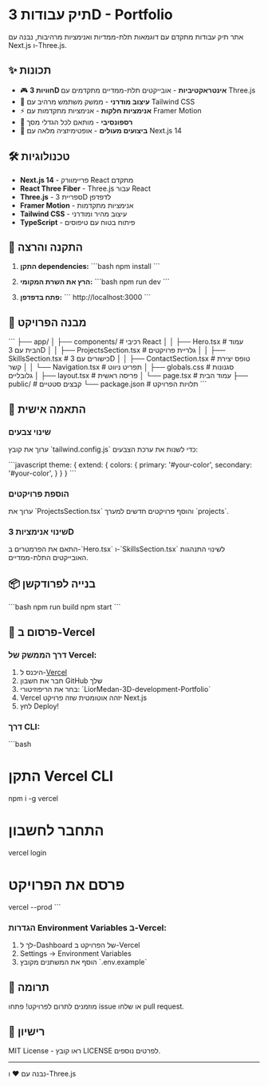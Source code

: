 # תיק עבודות 3D - Portfolio

אתר תיק עבודות מתקדם עם דוגמאות תלת-ממדיות ואנימציות מרהיבות, נבנה עם Next.js ו-Three.js.

## ✨ תכונות

- 🎮 **חוויות 3D אינטראקטיביות** - אובייקטים תלת-ממדיים מתקדמים עם Three.js
- 🎨 **עיצוב מודרני** - ממשק משתמש מרהיב עם Tailwind CSS
- ⚡ **אנימציות חלקות** - אנימציות מתקדמות עם Framer Motion
- 📱 **רספונסיבי** - מותאם לכל הגדלי מסך
- 🚀 **ביצועים מעולים** - אופטימיזציה מלאה עם Next.js 14

## 🛠️ טכנולוגיות

- **Next.js 14** - פריימוורק React מתקדם
- **React Three Fiber** - Three.js עבור React
- **Three.js** - ספריית 3D לדפדפן
- **Framer Motion** - אנימציות מתקדמות
- **Tailwind CSS** - עיצוב מהיר ומודרני
- **TypeScript** - פיתוח בטוח עם טיפוסים

## 🚀 התקנה והרצה

1. **התקן dependencies:**
   \`\`\`bash
   npm install
   \`\`\`

2. **הרץ את השרת המקומי:**
   \`\`\`bash
   npm run dev
   \`\`\`

3. **פתח בדפדפן:**
   \`\`\`
   http://localhost:3000
   \`\`\`

## 📁 מבנה הפרויקט

\`\`\`
├── app/
│   ├── components/          # רכיבי React
│   │   ├── Hero.tsx        # עמוד הבית עם 3D
│   │   ├── ProjectsSection.tsx  # גלריית פרויקטים
│   │   ├── SkillsSection.tsx    # כישורים עם 3D
│   │   ├── ContactSection.tsx   # טופס יצירת קשר
│   │   └── Navigation.tsx       # תפריט ניווט
│   ├── globals.css         # סגנונות גלובליים
│   ├── layout.tsx          # פריסה ראשית
│   └── page.tsx           # עמוד הבית
├── public/                 # קבצים סטטיים
└── package.json           # תלויות הפרויקט
\`\`\`

## 🎨 התאמה אישית

### שינוי צבעים
ערוך את קובץ \`tailwind.config.js\` כדי לשנות את ערכת הצבעים:

\`\`\`javascript
theme: {
  extend: {
    colors: {
      primary: '#your-color',
      secondary: '#your-color',
    }
  }
}
\`\`\`

### הוספת פרויקטים
ערוך את \`ProjectsSection.tsx\` והוסף פרויקטים חדשים למערך \`projects\`.

### שינוי אנימציות 3D
התאם את הפרמטרים ב-\`Hero.tsx\` ו-\`SkillsSection.tsx\` לשינוי התנהגות האובייקטים התלת-ממדיים.

## 📦 בנייה לפרודקשן

\`\`\`bash
npm run build
npm start
\`\`\`

## 🚀 פרסום ב-Vercel

### דרך הממשק של Vercel:
1. היכנס ל-[Vercel](https://vercel.com)
2. חבר את חשבון GitHub שלך
3. בחר את הריפוזיטורי: \`LiorMedan-3D-development-Portfolio\`
4. Vercel יזהה אוטומטית שזה פרויקט Next.js
5. לחץ Deploy!

### דרך CLI:
\`\`\`bash
# התקן Vercel CLI
npm i -g vercel

# התחבר לחשבון
vercel login

# פרסם את הפרויקט
vercel --prod
\`\`\`

### הגדרות Environment Variables ב-Vercel:
1. לך ל-Dashboard של הפרויקט ב-Vercel
2. Settings → Environment Variables
3. הוסף את המשתנים מקובץ \`.env.example\`

## 🤝 תרומה

מוזמנים לתרום לפרויקט! פתחו issue או שלחו pull request.

## 📄 רישיון

MIT License - ראו קובץ LICENSE לפרטים נוספים.

---

נבנה עם ❤️ ו-Three.js